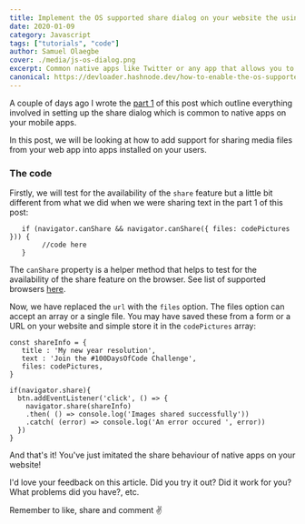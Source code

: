 ```yaml
---
title: Implement the OS supported share dialog on your website the using Javascript Web Share API 2
date: 2020-01-09
category: Javascript
tags: ["tutorials", "code"]
author: Samuel Olaegbe
cover: ./media/js-os-dialog.png
excerpt: Common native apps like Twitter or any app that allows you to share content outside of them provide support for a dialog that allows you to share their content into other apps that are installed on your phone. In this tutorial, we will take a look at how this is done.
canonical: https://devloader.hashnode.dev/how-to-enable-the-os-supported-share-dialog-from-your-website-on-mobile-devices-using-javascript-web-share-api-part-2-ck56bmc2p02y6mzs1u72pwmjn
---
```


A couple of days ago I wrote the [part 1](https://devloader.hashnode.dev/how-to-enable-the-os-supported-share-dialog-from-your-website-on-mobile-devices-using-javascript-web-share-api-ck4xy25vi0056mus1nn2n9ck5) of this post which outline everything involved in setting up the share dialog which is common to native apps on your mobile apps.

In this post, we will be looking at how to add support for sharing media files from your web app into apps installed on your users. 

### The code
Firstly, we will test for the availability of the ```share``` feature but a little bit different from what we did when we were sharing text in the part 1 of this post:

```
   if (navigator.canShare && navigator.canShare({ files: codePictures })) {
        //code here
   }
```

The ```canShare``` property is a helper method that helps to test for the availability of the share feature on the browser. See list of supported browsers [here](https://developer.mozilla.org/en-US/docs/Web/API/Navigator/share#Browser_compatibility).

Now, we have replaced the ``url`` with the ``files`` option. The files option can accept an array or a single file. You may have saved these from a form or a URL on your website and simple store it in the ```codePictures``` array:

```
const shareInfo = {
   title : 'My new year resolution',
   text : 'Join the #100DaysOfCode Challenge',
   files: codePictures,
}

if(navigator.share){
  btn.addEventListener('click', () => {
    navigator.share(shareInfo)
    .then( () => console.log('Images shared successfully'))
    .catch( (error) => console.log('An error occured ', error))
  })
}
```

And that's it! You've just imitated the share behaviour of native apps on your website!

I'd love your feedback on this article. Did you try it out? Did it work for you? What problems did you have?, etc.

Remember to like, share and comment ✌